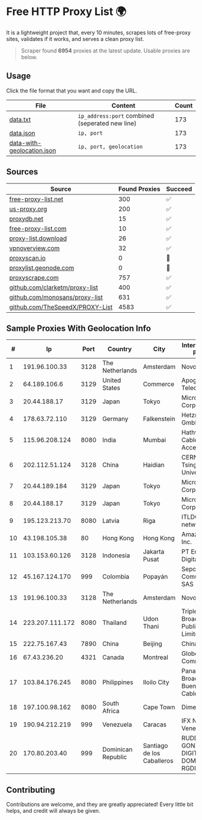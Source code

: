 
# Free HTTP Proxy List 🌍

It is a lightweight project that, every 10 minutes, scrapes lots of free-proxy sites, validates if it works, and serves a clean proxy list.


> Scraper found **6954** proxies at the latest update. Usable proxies are below.

## Usage

Click the file format that you want and copy the URL.


|File|Content|Count|
|----|-------|-----|
|[data.txt](https://raw.githubusercontent.com/themiralay/Proxy-List-World/master/data.txt)|`ip_address:port` combined (seperated new line)|173|
|[data.json](https://raw.githubusercontent.com/themiralay/Proxy-List-World/master/data.json)|`ip, port`|173|
|[data-with-geolocation.json](https://raw.githubusercontent.com/themiralay/Proxy-List-World/master/data-with-geolocation.json)|`ip, port, geolocation`|173|

## Sources

|Source|Found Proxies|Succeed|
|------|-------------|-------|
|[free-proxy-list.net](https://free-proxy-list.net)|300|✅|
|[us-proxy.org](https://www.us-proxy.org)|200|✅|
|[proxydb.net](http://proxydb.net)|15|✅|
|[free-proxy-list.com](https://free-proxy-list.com/?page=&port=&type%5B%5D=http&type%5B%5D=https&up_time=0&search=Search)|10|✅|
|[proxy-list.download](https://www.proxy-list.download/HTTP)|26|✅|
|[vpnoverview.com](https://vpnoverview.com/privacy/anonymous-browsing/free-proxy-servers)|32|✅|
|[proxyscan.io](https://www.proxyscan.io)|0|🚫|
|[proxylist.geonode.com](https://proxylist.geonode.com/api/proxy-list?limit=300&page=1&sort_by=lastChecked&sort_type=desc&protocols=http,https)|0|🚫|
|[proxyscrape.com](https://api.proxyscrape.com/v2/?request=displayproxies&protocol=http&timeout=10000&country=all&ssl=all&anonymity=all)|757|✅|
|[github.com/clarketm/proxy-list](https://raw.githubusercontent.com/clarketm/proxy-list/master/proxy-list-raw.txt)|400|✅|
|[github.com/monosans/proxy-list](https://raw.githubusercontent.com/monosans/proxy-list/main/proxies/http.txt)|631|✅|
|[github.com/TheSpeedX/PROXY-List](https://raw.githubusercontent.com/TheSpeedX/PROXY-List/master/http.txt)|4583|✅|


## Sample Proxies With Geolocation Info

|#|Ip|Port|Country|City|Internet Service Provider|
|-|--|----|-------|----|-------------------------|
|1|191.96.100.33|3128|The Netherlands|Amsterdam|NovoServe B.V.|
|2|64.189.106.6|3129|United States|Commerce|Apogee Telecom Inc.|
|3|20.44.188.17|3129|Japan|Tokyo|Microsoft Corporation|
|4|178.63.72.110|3129|Germany|Falkenstein|Hetzner Online GmbH|
|5|115.96.208.124|8080|India|Mumbai|Hathway IP over Cable Internet Access|
|6|202.112.51.124|3128|China|Haidian|CERNET2 IX at Tsinghua University|
|7|20.44.189.184|3129|Japan|Tokyo|Microsoft Corporation|
|8|20.44.188.17|3129|Japan|Tokyo|Microsoft Corporation|
|9|195.123.213.70|8080|Latvia|Riga|ITLDC Latvia network|
|10|43.198.105.38|80|Hong Kong|Hong Kong|Amazon.com, Inc.|
|11|103.153.60.126|3128|Indonesia|Jakarta Pusat|PT Era Awan Digital|
|12|45.167.124.170|999|Colombia|Popayán|Sepcom Comunicaciones SAS|
|13|191.96.100.33|3128|The Netherlands|Amsterdam|NovoServe B.V.|
|14|223.207.111.172|8080|Thailand|Udon Thani|Triple T Broadband Public Company Limited|
|15|222.75.167.43|7890|China|Beijing|Chinanet|
|16|67.43.236.20|4321|Canada|Montreal|GloboTech Communications|
|17|103.84.176.245|8080|Philippines|Iloilo City|Panay Broadband / Buenavista Cable TV., Inc.|
|18|197.100.98.162|8080|South Africa|Cape Town|Dimension Data|
|19|190.94.212.219|999|Venezuela|Caracas|IFX Networks Venezuela C.A.|
|20|170.80.203.40|999|Dominican Republic|Santiago de los Caballeros|RUDDY GONZALEZ DIGITAL MEDIA DOMINICANA, RGDIMAX, S.R.L|



## Contributing

Contributions are welcome, and they are greatly appreciated! Every
little bit helps, and credit will always be given.

